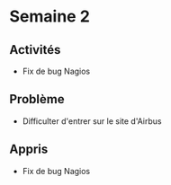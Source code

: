 # Semaine 2

## Activités
- Fix de bug Nagios
  
## Problème
- Difficulter d'entrer sur le site d'Airbus

## Appris
- Fix de bug Nagios
